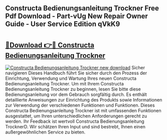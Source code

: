 ## Constructa Bedienungsanleitung Trockner Free Pdf Download - Part-vUg New Repair Owner Guide - User Service Edition qVkK9

# <h2><a href="http://df1hipp.blite.top/?on=Constructa+Bedienungsanleitung+Trockner">🔗Download 👉🔴 Constructa Bedienungsanleitung Trockner</a></h2>

[![Constructa Bedienungsanleitung Trockner new download](https://i.imgur.com/lujVjoI.png)](http://df1hipp.blite.top/?on=Constructa+Bedienungsanleitung+Trockner)
Sicher navigieren Dieses Handbuch führt Sie sicher durch den Prozess der Einrichtung, Verwendung und Wartung Ihres neuen Constructa Bedienungsanleitung Trockner. Um mit Ihrem Constructa Bedienungsanleitung Trockner zu beginnen, lesen Sie bitte diese Bedienungsanleitung vor dem Gebrauch sorgfältig durch. Es enthält detaillierte Anweisungen zur Einrichtung des Produkts sowie Informationen zur Verwendung der verschiedenen Funktionen und Funktionen. Dieses Constructa Bedienungsanleitung Trockner ist mit umfassenden Funktionen ausgestattet, um Ihren unterschiedlichen Anforderungen gerecht zu werden. Ihr Feedback ist wertvoll Constructa Bedienungsanleitung TrocknerD. Wir schätzen Ihren Input und sind bestrebt, Ihnen einen außergewöhnlichen Service zu bieten.
